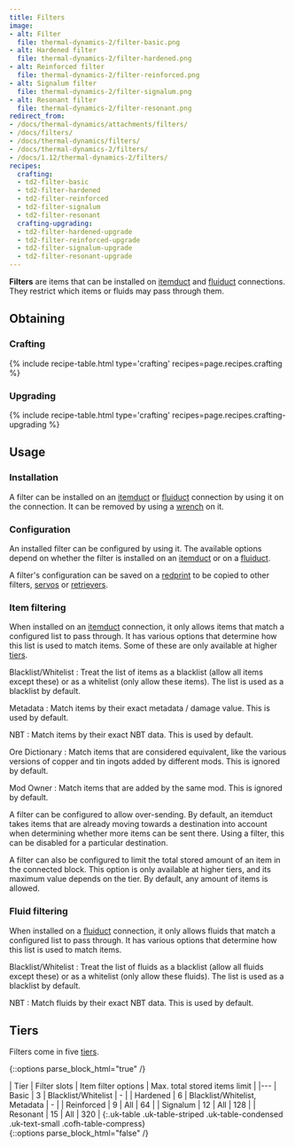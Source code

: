 ```yaml
---
title: Filters
image:
- alt: Filter
  file: thermal-dynamics-2/filter-basic.png
- alt: Hardened filter
  file: thermal-dynamics-2/filter-hardened.png
- alt: Reinforced filter
  file: thermal-dynamics-2/filter-reinforced.png
- alt: Signalum filter
  file: thermal-dynamics-2/filter-signalum.png
- alt: Resonant filter
  file: thermal-dynamics-2/filter-resonant.png
redirect_from:
- /docs/thermal-dynamics/attachments/filters/
- /docs/filters/
- /docs/thermal-dynamics/filters/
- /docs/thermal-dynamics-2/filters/
- /docs/1.12/thermal-dynamics-2/filters/
recipes:
  crafting:
  - td2-filter-basic
  - td2-filter-hardened
  - td2-filter-reinforced
  - td2-filter-signalum
  - td2-filter-resonant
  crafting-upgrading:
  - td2-filter-hardened-upgrade
  - td2-filter-reinforced-upgrade
  - td2-filter-signalum-upgrade
  - td2-filter-resonant-upgrade
---
```


**Filters** are items that can be installed on [itemduct](/docs/1.12/thermal-dynamics/itemduct/) and
[fluiduct](/docs/1.12/thermal-dynamics/fluiduct/) connections. They restrict which items or fluids may
pass through them.


Obtaining
--------

### Crafting
{% include recipe-table.html type='crafting' recipes=page.recipes.crafting %}

### Upgrading
{% include recipe-table.html type='crafting' recipes=page.recipes.crafting-upgrading %}


Usage
-----

### Installation
A filter can be installed on an [itemduct](/docs/1.12/thermal-dynamics/itemduct/) or
[fluiduct](/docs/1.12/thermal-dynamics/fluiduct/) connection by using it on the connection. It can be
removed by using a [wrench](/docs/1.12/wrenches/) on it.

### Configuration
An installed filter can be configured by using it. The available options depend
on whether the filter is installed on an [itemduct](/docs/1.12/thermal-dynamics/itemduct/) or on a
[fluiduct](/docs/1.12/thermal-dynamics/fluiduct/).

A filter's configuration can be saved on a [redprint](/docs/1.12/thermal-foundation/redprint/) to be
copied to other filters, [servos](/docs/1.12/thermal-dynamics/servos/) or
[retrievers](/docs/1.12/thermal-dynamics/retrievers/).

### Item filtering
When installed on an [itemduct](/docs/1.12/thermal-dynamics/itemduct/) connection, it only allows
items that match a configured list to pass through. It has various options that
determine how this list is used to match items. Some of these are only available
at higher [tiers](#tiers).

Blacklist/Whitelist
: Treat the list of items as a blacklist (allow all items except these) or as a
whitelist (only allow these items). The list is used as a blacklist by default.

Metadata
: Match items by their exact metadata / damage value. This is used by default.

NBT
: Match items by their exact NBT data. This is used by default.

Ore Dictionary
: Match items that are considered equivalent, like the various versions of
copper and tin ingots added by different mods. This is ignored by default.

Mod Owner
: Match items that are added by the same mod. This is ignored by default.

A filter can be configured to allow over-sending. By default, an itemduct takes
items that are already moving towards a destination into account when
determining whether more items can be sent there. Using a filter, this can be
disabled for a particular destination.

A filter can also be configured to limit the total stored amount of an item in
the connected block. This option is only available at higher tiers, and its
maximum value depends on the tier. By default, any amount of items is allowed.

### Fluid filtering
When installed on a [fluiduct](/docs/1.12/thermal-dynamics/fluiduct/) connection, it only allows
fluids that match a configured list to pass through. It has various options that
determine how this list is used to match items.

Blacklist/Whitelist
: Treat the list of fluids as a blacklist (allow all fluids except these) or as
a whitelist (only allow these fluids). The list is used as a blacklist by
default.

NBT
: Match fluids by their exact NBT data. This is used by default.


Tiers
-----

Filters come in five [tiers](/docs/1.12/thermal-foundation/tiers/).

{::options parse_block_html="true" /}
<div class="uk-overflow-container">
| Tier | Filter slots | Item filter options | Max. total stored items limit |
|---
| Basic | 3 | Blacklist/Whitelist | - |
| Hardened | 6 | Blacklist/Whitelist, Metadata | - |
| Reinforced | 9 | All | 64 |
| Signalum | 12 | All | 128 |
| Resonant | 15 | All | 320 |
{:.uk-table .uk-table-striped .uk-table-condensed .uk-text-small .cofh-table-compress}
</div>
{::options parse_block_html="false" /}
